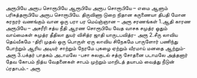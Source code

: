 
அரூபியே அரூப சொரூபியே
ஆரூபியே அரூப சொரூபியே – எமை
 ஆளும் பரிசுத்தரூபியே அரூப சொரூபியே.
 திருவிணா டுறை நிதான கருணையா திபதி மோன
 சுரநரர் வணங்கும் வான ஒரு பரா பர மெய்ஞ்ஞான – அரூ
சரணங்கள்
1.ஆதி காரண அரூபியே – அசரீரி சத்ய
 நீதி ஆரண சொரூபியே
 வேத வாசக சமுத்ர ஓதும் வாய்மைகள் சுமுத்ர
 தீதிலா துயர் விசித்ர ஜாதி யாருடபவித்ர- அரூ
2.சீரு லாவிய தெய்வீகமே -திரி முதல் ஒரு பொருள்
 ஏரு லாவிய சிநேகமே
 பாருளோர் பணிந்து போற்றும் ஆரிய அடியர் சாற்றும்
 நேரமே புகழை ஏற்றும் வீரமாய் மனதை ஆற்றும்- அரூ
3.பக்தர் பாதகம் அடாமலே -பசா சுலகுடல்
 சத்ரு சோதனை படாமலே
 அத்தனார் தேவ கோபம் நித்ய வேதனைகள் சாபம்
 முற்றும் மாறிடத் தயாபம் வைத்து நீடுன் ப்ரதாபம்.- அரூ

